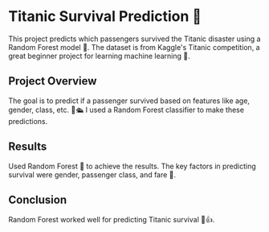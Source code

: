 # Titanic Survival Prediction 🚢
This project predicts which passengers survived the Titanic disaster using a Random Forest model 🌲. The dataset is from Kaggle's Titanic competition, a great beginner project for learning machine learning 🤖.

## Project Overview
The goal is to predict if a passenger survived based on features like age, gender, class, etc. 👤🛳️ I used a Random Forest classifier to make these predictions.

## Results
Used Random Forest 🌲 to achieve the results. The key factors in predicting survival were gender, passenger class, and fare 🎫.

## Conclusion
Random Forest worked well for predicting Titanic survival 🚢👍.
